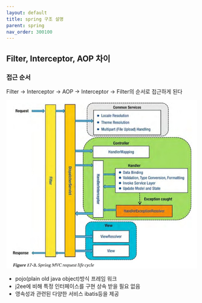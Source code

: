```yaml
---
layout: default
title: spring 구조 설명
parent: spring
nav_order: 300100
---
```


## Filter, Interceptor, AOP 차이
### 접근 순서
Filter -> Interceptor -> AOP -> Interceptor -> Filter의 순서로 접근하게 된다


![](../../attach/spring-context.png)
* pojo(plain old java object)방식 프레임 워크
* j2ee에 비해 특정 인터페이스를 구현 상속 받을 필요 없음
* 영속성과 관련된 다양한 서비스 ibatis등을 제공
